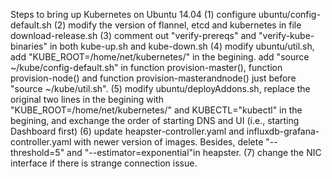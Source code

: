 Steps to bring up Kubernetes on Ubuntu 14.04
(1) configure ubuntu/config-default.sh
(2) modify the version of flannel, etcd and kubernetes in file download-release.sh
(3) comment out "verify-prereqs" and "verify-kube-binaries" in both kube-up.sh and kube-down.sh
(4) modify ubuntu/util.sh, add "KUBE_ROOT=/home/net/kubernetes/" in the begining. add "source ~/kube/config-default.sh" in function provision-master(), function provision-node() and function provision-masterandnode() just before "source ~/kube/util.sh".
(5) modify ubuntu/deployAddons.sh, replace the original two lines in the begining with "KUBE_ROOT=/home/net/kubernetes/" and KUBECTL="kubectl" in the begining, and exchange the order of starting DNS and UI (i.e., starting Dashboard first)
(6) update heapster-controller.yaml and influxdb-grafana-controller.yaml with newer version of images. Besides, delete "--threshold=5" and "--estimator=exponential"in heapster.
(7) change the NIC interface if there is strange connection issue.